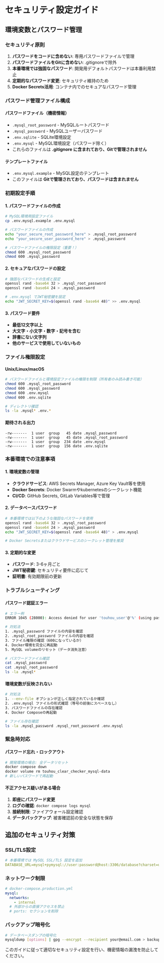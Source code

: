 # セキュリティ設定ガイド

## 環境変数とパスワード管理

### セキュリティ原則
1. **パスワードをコードに含めない**: 専用パスワードファイルで管理
2. **パスワードファイルをGitに含めない**: .gitignoreで除外
3. **本番環境では強固なパスワード**: 開発用デフォルトパスワードは本番利用禁止
4. **定期的なパスワード変更**: セキュリティ維持のため
5. **Docker Secrets活用**: コンテナ内でのセキュアなパスワード管理

### パスワード管理ファイル構成

#### パスワードファイル（機密情報）
- `.mysql_root_password` - MySQLルートパスワード
- `.mysql_password` - MySQLユーザーパスワード
- `.env.sqlite` - SQLite環境設定
- `.env.mysql` - MySQL環境設定（パスワード除く）
- これらのファイルは **.gitignore に含まれており、Gitで管理されません**

#### テンプレートファイル
- `.env.mysql.example` - MySQL設定のテンプレート
- このファイルは **Gitで管理されており、パスワードは含まれません**

### 初期設定手順

#### 1. パスワードファイルの作成
```bash
# MySQL環境用設定ファイル
cp .env.mysql.example .env.mysql

# パスワードファイルの作成
echo "your_secure_root_password_here" > .mysql_root_password
echo "your_secure_user_password_here" > .mysql_password

# パスワードファイルの権限設定（重要！）
chmod 600 .mysql_root_password
chmod 600 .mysql_password
```

#### 2. セキュアなパスワードの設定
```bash
# 強固なパスワードの生成と設定
openssl rand -base64 32 > .mysql_root_password
openssl rand -base64 24 > .mysql_password

# .env.mysql でJWT秘密鍵を設定
echo "JWT_SECRET_KEY=$(openssl rand -base64 48)" >> .env.mysql
```

#### 3. パスワード要件
- **最低12文字以上**
- **大文字・小文字・数字・記号を含む**
- **辞書にない文字列**
- **他のサービスで使用していないもの**

### ファイル権限設定

#### Unix/Linux/macOS
```bash
# パスワードファイルと環境設定ファイルの権限を制限（所有者のみ読み書き可能）
chmod 600 .mysql_root_password
chmod 600 .mysql_password
chmod 600 .env.mysql
chmod 600 .env.sqlite

# ディレクトリ確認
ls -la .mysql* .env.*
```

#### 期待される出力
```
-rw-------  1 user  group   45 date .mysql_password
-rw-------  1 user  group   45 date .mysql_root_password
-rw-------  1 user  group  234 date .env.mysql
-rw-------  1 user  group  156 date .env.sqlite
```

### 本番環境での注意事項

#### 1. 環境変数の管理
- **クラウドサービス**: AWS Secrets Manager, Azure Key Vault等を使用
- **Docker Secrets**: Docker Swarmやkubernetesのシークレット機能
- **CI/CD**: GitHub Secrets, GitLab Variables等で管理

#### 2. データベースパスワード
```bash
# 本番環境では以下のような強固なパスワードを使用
openssl rand -base64 32 > .mysql_root_password
openssl rand -base64 24 > .mysql_password
echo "JWT_SECRET_KEY=$(openssl rand -base64 48)" > .env.mysql

# Docker Secretsまたはクラウドサービスのシークレット管理を推奨
```

#### 3. 定期的な変更
- **パスワード**: 3-6ヶ月ごと
- **JWT秘密鍵**: セキュリティ要件に応じて
- **証明書**: 有効期限前の更新

### トラブルシューティング

#### パスワード認証エラー
```bash
# エラー例
ERROR 1045 (28000): Access denied for user 'touhou_user'@'%' (using password: YES)

# 対処法
1. .mysql_password ファイルの内容を確認
2. .mysql_root_password ファイルの内容を確認
3. ファイル権限の確認（600になっているか）
4. Docker環境を完全に再起動
5. MySQL volumeのリセット（データ消失注意）

# パスワードファイル確認
cat .mysql_password
cat .mysql_root_password
ls -la .mysql*
```

#### 環境変数が反映されない
```bash
# 対処法
1. --env-file オプションが正しく指定されているか確認
2. .env.mysql ファイルの形式確認（等号の前後にスペースなし）
3. パスワードファイルの存在確認
4. Docker Composeの再起動

# ファイル存在確認
ls -la .mysql_password .mysql_root_password .env.mysql
```

### 緊急時対応

#### パスワード忘れ・ロックアウト
```bash
# 開発環境の場合: 全データリセット
docker compose down
docker volume rm touhou_clear_checker_mysql-data
# 新しいパスワードで再起動
```

#### 不正アクセス疑いがある場合
1. **即座にパスワード変更**
2. **ログの確認**: `docker compose logs mysql`
3. **接続制限**: ファイアウォール設定確認
4. **データバックアップ**: 被害確認前の安全な状態を保存

## 追加のセキュリティ対策

### SSL/TLS設定
```yaml
# 本番環境では MySQL SSL/TLS 設定を追加
DATABASE_URL=mysql+pymysql://user:password@host:3306/database?charset=utf8mb4&ssl_disabled=false
```

### ネットワーク制限
```yaml
# docker-compose.production.yml
mysql:
  networks:
    - internal
  # 外部からの直接アクセスを禁止
  # ports: セクションを削除
```

### バックアップ暗号化
```bash
# データベースダンプの暗号化
mysqldump [options] | gpg --encrypt --recipient your@email.com > backup.sql.gpg
```

このガイドに従って適切なセキュリティ設定を行い、機密情報の漏洩を防止してください。